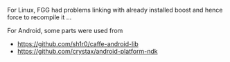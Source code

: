 For Linux, FGG had problems linking with already installed boost and hence force to recompile it ...

For Android, some parts were used from 
* https://github.com/sh1r0/caffe-android-lib
* https://github.com/crystax/android-platform-ndk
